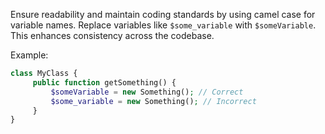 Ensure readability and maintain coding standards by using camel case for variable names. Replace variables like `$some_variable` with `$someVariable`. This enhances consistency across the codebase.

Example:
```php
class MyClass {
     public function getSomething() {
         $someVariable = new Something(); // Correct
         $some_variable = new Something(); // Incorrect
     }
}
```

<!-- Codacy PatPatBot reviewed: 2024-05-24T11:40:19.967Z -->
